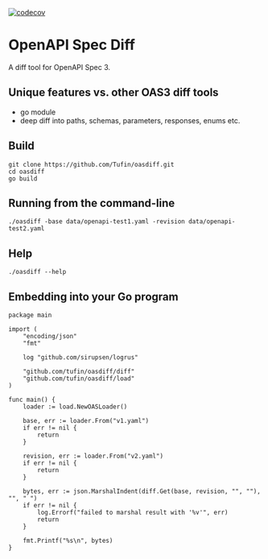 [![codecov](https://codecov.io/gh/Tufin/oasdiff/branch/master/graph/badge.svg?token=Y8BM6X77JY)](https://codecov.io/gh/Tufin/oasdiff)

# OpenAPI Spec Diff
A diff tool for OpenAPI Spec 3.  

## Unique features vs. other OAS3 diff tools
- go module
- deep diff into paths, schemas, parameters, responses, enums etc.

## Build
```
git clone https://github.com/Tufin/oasdiff.git
cd oasdiff
go build
```

## Running from the command-line
```
./oasdiff -base data/openapi-test1.yaml -revision data/openapi-test2.yaml
```

## Help
```
./oasdiff --help
```

## Embedding into your Go program
```
package main

import (
	"encoding/json"
	"fmt"

	log "github.com/sirupsen/logrus"

	"github.com/tufin/oasdiff/diff"
	"github.com/tufin/oasdiff/load"
)

func main() {
	loader := load.NewOASLoader()

	base, err := loader.From("v1.yaml")
	if err != nil {
		return
	}

	revision, err := loader.From("v2.yaml")
	if err != nil {
		return
	}

	bytes, err := json.MarshalIndent(diff.Get(base, revision, "", ""), "", " ")
	if err != nil {
		log.Errorf("failed to marshal result with '%v'", err)
		return
	}

	fmt.Printf("%s\n", bytes)
}
```
